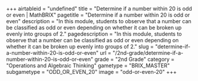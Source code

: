 +++
airtableid = "undefined"
title = "Determine if a number within 20 is odd or even | MathBRIX"
pagetitle = "Determine if a number within 20 is odd or even"
description = "In this module, students to observe that a number can be classified as odd or even depending on whether it can be broken up evenly into groups of 2."
pagedescription = "In this module, students to observe that a number can be classified as odd or even depending on whether it can be broken up evenly into groups of 2."
slug = "determine-if-a-number-within-20-is-odd-or-even"
url = "/2nd-grade/determine-if-a-number-within-20-is-odd-or-even"
grade = "2nd Grade"
category = "Operations and Algebraic Thinking"
gametype = "BRIX_MASTER"
subgametype = "ODD_OR_EVEN_20"
image = "odd-or-even-20"
+++
